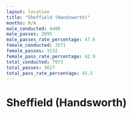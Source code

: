 ```yaml
---
layout: location
title: "Sheffield (Handsworth)"
months: N/A
male_conducted: 4400
male_passes: 2095
male_passes_rate_percentage: 47.6
female_conducted: 3571
female_passes: 1532
female_pass_rate_percentage: 42.9
total_conducted: 7973
total_passes: 3627
total_pass_rate_percentage: 45.5
---
```


# Sheffield (Handsworth)
